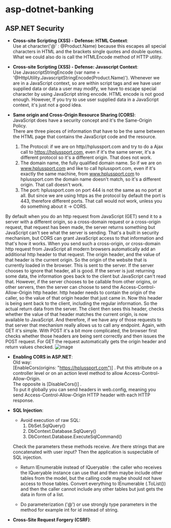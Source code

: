 # asp-dotnet-banking

## ASP.NET Security

- **Cross-site Scripting (XSS) - Defense: HTML Context**: <br>
Use at character('@' : @Product.Name) because this escapes all special characters in HTML and the brackets single quotes and double quotes. What we could also do is call the HTMLEncode method of HTTP utility.

- **Cross-site Scripting (XSS) - Defense: Javascript Context**: <br>
Use JavascriptStringEncode (var name = '@HttpUtility.JavascriptStringEncode(Product.Name)').
Whenever we are in a JavaScript context, so are within script tags and we have user supplied data or data a user may modify, we have to escape special character by using JavaScript string encode. HTML encode is not good enough.
However, If you try to use user supplied data in a JavaScript context, it's just not a good idea.

- **Same origin and Cross-Origin Resource Sharing (CORS)**: <br>
JavaScript does have a security concept and it's the Same-Origin Policy. <br>
There are three pieces of information that have to be the same between the HTML page that contains the JavaScript code and the resource. <br>
  1. The Protocol: if we are on http//hplussport.com and try to do a Ajax call to https://hplussport.com, even if it's the same server, it's a different protocol so it's a different origin. That does not work. <br>
  2. The domain name, the fully qualified domain name. So if we are on www.hplussport.com and like to call hplussport.com, even if it's exactly the same machine, from www.hplussport.com to hplussport.com the domain name doesn't match, so it's a different origin. That call doesn't work.
  3. The port: hplussport.com on port 444 is not the same as no port at all. But since we are using https as the protocol by default the port is 443, therefore different ports. That call would not work, unless you do something about it -> CORS. <br>

By default when you do an http request from JavaScript (GET) send it to a server with a different origin, so a cross-domain request or a cross-origin request, that request has been made, the server returns something but JavaScript can't see what the server is sending.
That's a built in security mechanism, but CORS can grant JavaScript access to that information and that's how it works. When you send such a cross-origin, or cross-domain http request from JavaScript all modern browsers automatically add an additional http header to that request.
The origin header, and the value of that header is the current origin. So the origin of the website that is currently loaded in the browser. This is sent to the server. If the server chooses to ignore that header, all is good. If the server is just returning some data, the information goes back to the client but JavaScript can't read that. However, if the server chooses to be callable from other origins, or other servers, then the server can choose to send the Access-Control-Allow-Origin http header. http header needs to contain the origin of the caller, so the value of that origin header that just came in. Now this header is being sent back to the client, including the regular information. So the actual return data from the server. The client then sees this header, checks whether the value of that header matches the current origin, is now available to JavaScript. And therefore, if we have any of those requests to that server that mechanism really allows us to call any endpoint. Again, with GET it's simple. With POST it's a bit more complicated, the browser first checks whether those headers are being sent correctly and then issues the POST request. For GET the request automatically gets the origin header and return values checked.
![image](https://github.com/Giopet/asp-dotnet-banking/assets/53083156/93770a7c-083c-4f3e-98d2-bdb5613f36ae) <br>

- **Enabling CORS in ASP.NET**: <br>
Old way: <br>
[EnableCors(origins: "https://hplussport.com")] . Put this attribute on a controller level or on an action level method to allow Access-Control-Allow-Origin. <br>
The opposite is [DisableCors()] . <br>
To put it globally you can send headers in web.config, meaning you send Access-Control-Allow-Origin HTTP header with each HTTP response. <br>

- **SQL Injection**: <br>
  - Avoid execution of raw SQL:
    1. DbSet.SqlQuery()
    2. DbContext.Database.SqlQuery()
    3. DbContext.Database.ExecuteSqlCommand()  <br>
  
  Check the parameters these methods receive. Are there strings that are concatenated with user input? Then the application is suspectable of SQL injection.

  - Return IEnumerable instead of IQueryable : the caller who receives the IQueryable instance can use that and then maybe include other tables from the model, but the calling code maybe should not have access to those tables. Convert everything to IEnumerable (.ToList()) and then the caller cannot include any other tables but just gets the data in form of a list. <br>

  - Do parameterization ('@') or use strongly type parameters in the method for example int for id instead of string. <br>
 
- **Cross-Site Request Forgery (CSRF)**: <br>


